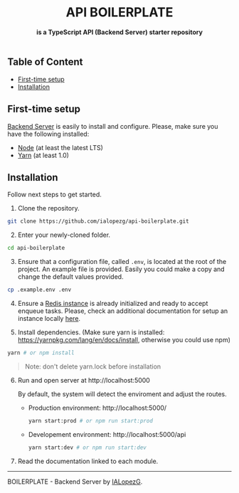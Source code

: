 <div align="center">
  <h1>API BOILERPLATE</h1>
</div>
<div align="center">
  <strong>is a TypeScript API (Backend Server) starter repository</strong>
</div>
<br />

## Table of Content

- [First-time setup](#first-time-setup)
- [Installation](#installation)

## First-time setup

[Backend Server](https://github.com/ialopezg/api-boilerplate) is easily to install and configure. Please, make sure you have the following installed:

- [Node](https://nodejs.org/en/) (at least the latest LTS)
- [Yarn](https://yarnpkg.com/lang/en/docs/install/) (at least 1.0)

## Installation

Follow next steps to get started.

1. Clone the repository.
```bash
git clone https://github.com/ialopezg/api-boilerplate.git
```

2. Enter your newly-cloned folder.
```bash
cd api-boilerplate
```

3. Ensure that a configuration file, called `.env`, is located at the root of the project. An example file is provided. Easily you could make a copy and change the default values provided.
```bash
cp .example.env .env
```

4. Ensure a [Redis instance](https://redis.io/) is already initialized and ready to accept enqueue tasks. Please, check an additional documentation for setup an instance locally [here](docs/modules/additionals/redis.md).

5. Install dependencies. (Make sure yarn is installed: https://yarnpkg.com/lang/en/docs/install, otherwise you could use npm)
```bash
yarn # or npm install
```
> Note: don't delete yarn.lock before installation

6. Run and open server at http://localhost:5000

    By default, the system will detect the enviroment and adjust the routes.

    - Production environment: http://localhost:5000/
    
      ```bash
      yarn start:prod # or npm run start:prod
      ```

    - Developement environment: http://localhost:5000/api
      ```bash
      yarn start:dev # or npm run start:dev
      ```

7. Read the documentation linked to each module.

---
BOILERPLATE - Backend Server by [IALopezG](https://ialopezg.com).
